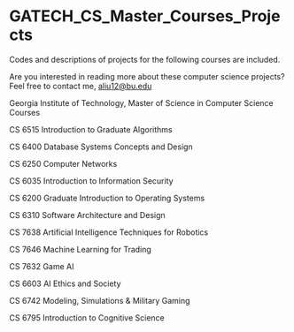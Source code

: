 # GATECH_CS_Master_Courses_Projects

Codes and descriptions of projects for the following courses are included. 

Are you interested in reading more about these computer science projects? Feel free to contact me, aliu12@bu.edu 

Georgia Institute of Technology, Master of Science in Computer Science Courses 

CS 6515 Introduction to Graduate Algorithms 

CS 6400 Database Systems Concepts and Design

CS 6250 Computer Networks 

CS 6035 Introduction to Information Security 

CS 6200 Graduate Introduction to Operating Systems 

CS 6310 Software Architecture and Design 

CS 7638 Artificial Intelligence Techniques for Robotics 

CS 7646 Machine Learning for Trading 

CS 7632 Game AI

CS 6603 AI Ethics and Society

CS 6742 Modeling, Simulations & Military Gaming

CS 6795 Introduction to Cognitive Science 

